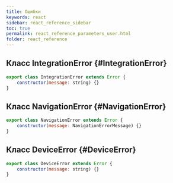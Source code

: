 ```yaml
---
title: Ошибки
keywords: react
sidebar: react_reference_sidebar
toc: true
permalink: react_reference_parameters_user.html
folder: react_reference
---
```


## Класс IntegrationError {#IntegrationError}

```js
export class IntegrationError extends Error {
    constructor(message: string) {}
}
```

## Класс NavigationError {#NavigationError}

```js
export class NavigationError extends Error {
    constructor(message: NavigationErrorMessage) {}
}
```

## Класс DeviceError {#DeviceError}

```js
export class DeviceError extends Error {
    constructor(message: string) {}
}
```
